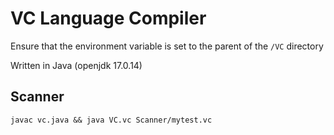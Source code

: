 # VC Language Compiler

Ensure that the environment variable is set to the parent of the `/VC` directory 

Written in Java (openjdk 17.0.14)

## Scanner
```
javac vc.java && java VC.vc Scanner/mytest.vc 
```